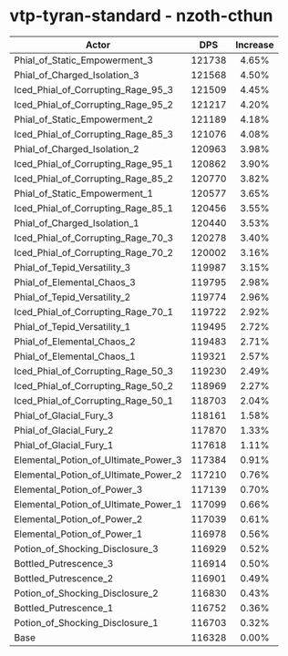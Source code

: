 # vtp-tyran-standard - nzoth-cthun
| Actor | DPS | Increase |
|---|:---:|:---:|
|Phial_of_Static_Empowerment_3|121738|4.65%|
|Phial_of_Charged_Isolation_3|121568|4.50%|
|Iced_Phial_of_Corrupting_Rage_95_3|121509|4.45%|
|Iced_Phial_of_Corrupting_Rage_95_2|121217|4.20%|
|Phial_of_Static_Empowerment_2|121189|4.18%|
|Iced_Phial_of_Corrupting_Rage_85_3|121076|4.08%|
|Phial_of_Charged_Isolation_2|120963|3.98%|
|Iced_Phial_of_Corrupting_Rage_95_1|120862|3.90%|
|Iced_Phial_of_Corrupting_Rage_85_2|120770|3.82%|
|Phial_of_Static_Empowerment_1|120577|3.65%|
|Iced_Phial_of_Corrupting_Rage_85_1|120456|3.55%|
|Phial_of_Charged_Isolation_1|120440|3.53%|
|Iced_Phial_of_Corrupting_Rage_70_3|120278|3.40%|
|Iced_Phial_of_Corrupting_Rage_70_2|120002|3.16%|
|Phial_of_Tepid_Versatility_3|119987|3.15%|
|Phial_of_Elemental_Chaos_3|119795|2.98%|
|Phial_of_Tepid_Versatility_2|119774|2.96%|
|Iced_Phial_of_Corrupting_Rage_70_1|119722|2.92%|
|Phial_of_Tepid_Versatility_1|119495|2.72%|
|Phial_of_Elemental_Chaos_2|119483|2.71%|
|Phial_of_Elemental_Chaos_1|119321|2.57%|
|Iced_Phial_of_Corrupting_Rage_50_3|119230|2.49%|
|Iced_Phial_of_Corrupting_Rage_50_2|118969|2.27%|
|Iced_Phial_of_Corrupting_Rage_50_1|118703|2.04%|
|Phial_of_Glacial_Fury_3|118161|1.58%|
|Phial_of_Glacial_Fury_2|117870|1.33%|
|Phial_of_Glacial_Fury_1|117618|1.11%|
|Elemental_Potion_of_Ultimate_Power_3|117384|0.91%|
|Elemental_Potion_of_Ultimate_Power_2|117210|0.76%|
|Elemental_Potion_of_Power_3|117139|0.70%|
|Elemental_Potion_of_Ultimate_Power_1|117099|0.66%|
|Elemental_Potion_of_Power_2|117039|0.61%|
|Elemental_Potion_of_Power_1|116978|0.56%|
|Potion_of_Shocking_Disclosure_3|116929|0.52%|
|Bottled_Putrescence_3|116914|0.50%|
|Bottled_Putrescence_2|116901|0.49%|
|Potion_of_Shocking_Disclosure_2|116830|0.43%|
|Bottled_Putrescence_1|116752|0.36%|
|Potion_of_Shocking_Disclosure_1|116703|0.32%|
|Base|116328|0.00%|
